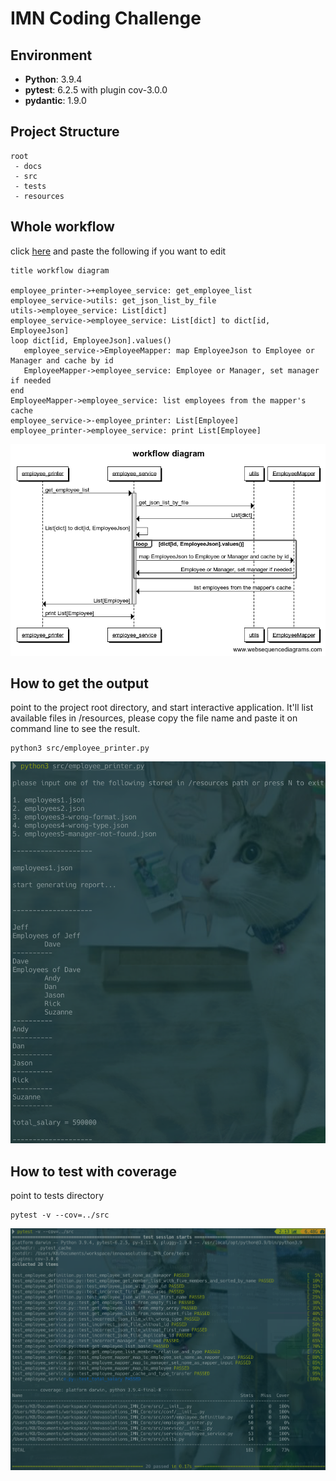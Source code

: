 # IMN Coding Challenge

## Environment
- **Python**: 3.9.4
- **pytest**: 6.2.5 with plugin cov-3.0.0
- **pydantic**: 1.9.0

## Project Structure
```text
root
 - docs         
 - src        
 - tests
 - resources    
```

## Whole workflow
click [here](https://www.websequencediagrams.com) and paste the following if you want to edit
```text
title workflow diagram

employee_printer->+employee_service: get_employee_list
employee_service->utils: get_json_list_by_file
utils->employee_service: List[dict]
employee_service->employee_service: List[dict] to dict[id, EmployeeJson]
loop dict[id, EmployeeJson].values()
   employee_service->EmployeeMapper: map EmployeeJson to Employee or Manager and cache by id
   EmployeeMapper->employee_service: Employee or Manager, set manager if needed
end
EmployeeMapper->employee_service: list employees from the mapper's cache
employee_service->-employee_printer: List[Employee]
employee_printer->employee_service: print List[Employee]
```
![image workflow_diagram](workflow_diagram.png)

## How to get the output
point to the project root directory, and start interactive application. It'll list available files in /resources, please 
copy the file name and paste it on command line to see the result.
```shell
python3 src/employee_printer.py
```
![image outcome](outcome.png)

## How to test with coverage
point to tests directory
```shell
pytest -v --cov=../src
```
![image pytest_result](pytest_result.png)


